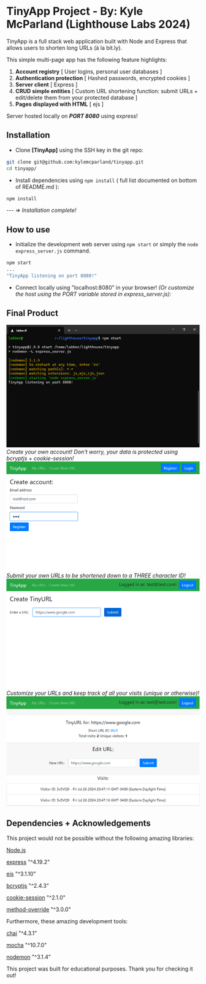 # TinyApp Project - By: Kyle McParland (Lighthouse Labs 2024)

TinyApp is a full stack web application built with Node and Express that allows users to shorten long URLs (à la bit.ly).

This simple multi-page app has the following feature highlights:
1. **Account registry** [ User logins, personal user databases ]
2. **Authentication protection** [ Hashed passwords, encrypted cookies ] 
3. **Server client** [ Express ]
4. **CRUD simple entities** [ Custom URL shortening function: submit URLs + edit/delete them from your protected database ]
5. **Pages displayed with HTML** [ ejs ]

Server hosted locally on ***PORT 8080*** using express!

## Installation

- Clone **[TinyApp]** using the SSH key in the git repo:

```bash
git clone git@github.com:kylemcparland/tinyapp.git
cd tinyapp/
```

- Install dependencies using `npm install` ( full list documented on bottom of README.md ):

```bash
npm install
```

_--- => Installation complete!_

## How to use
- Initialize the development web server using `npm start` or simply the `node express_server.js` command.
```bash
npm start
...
"TinyApp listening on port 8080!"
```
- Connect locally using "localhost:8080" in your browser! _(Or customize the host using the PORT variable stored in express_server.js):_

## Final Product

![Screenshot](https://raw.githubusercontent.com/kylemcparland/tinyapp/main/docs/tinyapp-terminal.png "Screenshot of terminal")
_Create your own account! Don't worry, your data is protected using bcryptjs + cookie-session!_
![Screenshot](https://raw.githubusercontent.com/kylemcparland/tinyapp/main/docs/tinyapp-register.png "Screenshot of account creation")
_Submit your own URLs to be shortened down to a THREE character ID!_
![Screenshot](https://raw.githubusercontent.com/kylemcparland/tinyapp/main/docs/tinyapp-createurl.png "Screenshot of URL submission")
_Customize your URLs and keep track of all your visits (unique or otherwise)!_
![Screenshot](https://raw.githubusercontent.com/kylemcparland/tinyapp/main/docs/tinyapp-editpage.png "Screenshot of edit/delete page")

## Dependencies + Acknowledgements
This project would not be possible without the following amazing libraries:

[Node.js](https://nodejs.org/en/download/package-manager)

[express](https://www.npmjs.com/package/express) "^4.19.2"

[ejs](https://www.npmjs.com/package/ejs) "^3.1.10"

[bcryptjs](https://www.npmjs.com/package/bcryptjs) "^2.4.3"

[cookie-session](https://www.npmjs.com/package/cookie-session) "^2.1.0"

[method-override](https://www.npmjs.com/package/method-override) "^3.0.0"

Furthermore, these amazing development tools:

[chai](https://www.npmjs.com/package/chai) "^4.3.1"

[mocha](https://www.npmjs.com/package/mocha) "^10.7.0"

[nodemon](https://www.npmjs.com/package/nodemon) "^3.1.4"

This project was built for educational purposes. Thank you for checking it out!